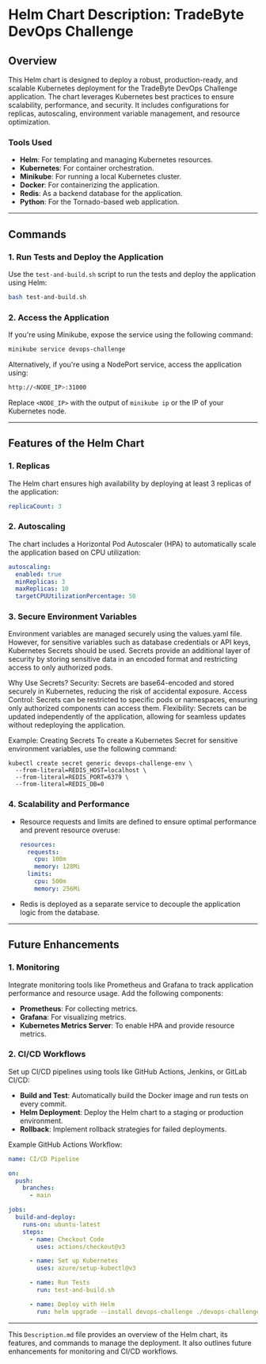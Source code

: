 # Helm Chart Description: TradeByte DevOps Challenge

## Overview

This Helm chart is designed to deploy a robust, production-ready, and scalable Kubernetes deployment for the TradeByte DevOps Challenge application. The chart leverages Kubernetes best practices to ensure scalability, performance, and security. It includes configurations for replicas, autoscaling, environment variable management, and resource optimization.

### Tools Used
- **Helm**: For templating and managing Kubernetes resources.
- **Kubernetes**: For container orchestration.
- **Minikube**: For running a local Kubernetes cluster.
- **Docker**: For containerizing the application.
- **Redis**: As a backend database for the application.
- **Python**: For the Tornado-based web application.

---

## Commands

### 1. Run Tests and Deploy the Application
Use the `test-and-build.sh` script to run the tests and deploy the application using Helm:
```bash
bash test-and-build.sh
```

### 2. Access the Application
If you're using Minikube, expose the service using the following command:
```bash
minikube service devops-challenge
```

Alternatively, if you're using a NodePort service, access the application using:
```bash
http://<NODE_IP>:31000
```
Replace `<NODE_IP>` with the output of `minikube ip` or the IP of your Kubernetes node.

---

## Features of the Helm Chart

### 1. **Replicas**
The Helm chart ensures high availability by deploying at least 3 replicas of the application:
```yaml
replicaCount: 3
```

### 2. **Autoscaling**
The chart includes a Horizontal Pod Autoscaler (HPA) to automatically scale the application based on CPU utilization:
```yaml
autoscaling:
  enabled: true
  minReplicas: 3
  maxReplicas: 10
  targetCPUUtilizationPercentage: 50
```

### 3. **Secure Environment Variables**
Environment variables are managed securely using the values.yaml file. However, for sensitive variables such as database credentials or API keys, Kubernetes Secrets should be used. Secrets provide an additional layer of security by storing sensitive data in an encoded format and restricting access to only authorized pods.

Why Use Secrets?
Security: Secrets are base64-encoded and stored securely in Kubernetes, reducing the risk of accidental exposure.
Access Control: Secrets can be restricted to specific pods or namespaces, ensuring only authorized components can access them.
Flexibility: Secrets can be updated independently of the application, allowing for seamless updates without redeploying the application.

Example: Creating Secrets
To create a Kubernetes Secret for sensitive environment variables, use the following command:
```
kubectl create secret generic devops-challenge-env \
  --from-literal=REDIS_HOST=localhost \
  --from-literal=REDIS_PORT=6379 \
  --from-literal=REDIS_DB=0
```

### 4. **Scalability and Performance**
- Resource requests and limits are defined to ensure optimal performance and prevent resource overuse:
  ```yaml
  resources:
    requests:
      cpu: 100m
      memory: 128Mi
    limits:
      cpu: 500m
      memory: 256Mi
  ```
- Redis is deployed as a separate service to decouple the application logic from the database.

---

## Future Enhancements

### 1. **Monitoring**
Integrate monitoring tools like Prometheus and Grafana to track application performance and resource usage. Add the following components:
- **Prometheus**: For collecting metrics.
- **Grafana**: For visualizing metrics.
- **Kubernetes Metrics Server**: To enable HPA and provide resource metrics.

### 2. **CI/CD Workflows**
Set up CI/CD pipelines using tools like GitHub Actions, Jenkins, or GitLab CI/CD:
- **Build and Test**: Automatically build the Docker image and run tests on every commit.
- **Helm Deployment**: Deploy the Helm chart to a staging or production environment.
- **Rollback**: Implement rollback strategies for failed deployments.

Example GitHub Actions Workflow:
```yaml
name: CI/CD Pipeline

on:
  push:
    branches:
      - main

jobs:
  build-and-deploy:
    runs-on: ubuntu-latest
    steps:
      - name: Checkout Code
        uses: actions/checkout@v3

      - name: Set up Kubernetes
        uses: azure/setup-kubectl@v3

      - name: Run Tests
        run: test-and-build.sh

      - name: Deploy with Helm
        run: helm upgrade --install devops-challenge ./devops-challenge
```

---

This `Description.md` file provides an overview of the Helm chart, its features, and commands to manage the deployment. It also outlines future enhancements for monitoring and CI/CD workflows.